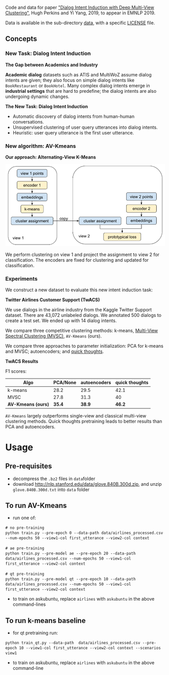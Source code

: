 Code and data for paper ["Dialog Intent Induction with Deep Multi-View Clustering"](https://arxiv.org/abs/1908.11487), Hugh Perkins and Yi Yang, 2019, to appear in EMNLP 2019.

Data is available in the sub-directory [data](data), with a specific [LICENSE](data/LICENSE) file.

## Concepts

### New Task: Dialog Intent Induction

**The Gap between Academics and Industry**

**Academic dialog** datasets such as ATIS and MultiWoZ assume dialog intents are given; they also focus on simple dialog intents like `BookRestaurant` or `BookHotel`.
Many complex dialog intents emerge in **industrial settings** that are hard to predefine; the dialog intents are also undergoing dynamic changes.

**The New Task: Dialog Intent Induction**

- Automatic discovery of dialog intents from human-human conversations.
- Unsupervised clustering of user query utterances into dialog intents.
- Heuristic: user query utterance is the first user utterance.

### New algorithm: AV-Kmeans

**Our approach: Alternating-View K-Means**

<img src="images/avkmeans_graph.png" width="500" />

We perform clustering on view 1 and project the assignment to view 2 for classification. The encoders are fixed for clustering and updated for classification.

### Experiments

We construct a new dataset to evaluate this new intent induction task:

**Twitter Airlines Customer Support (TwACS)**

We use dialogs in the airline industry from the Kaggle Twitter Support dataset. There are 43,072 unlabeled dialogs. We annotated 500 dialogs to create a test set. We ended up with 14 dialog intents.

We compare three competitive clustering methods: k-means, [Multi-View Spectral Clustering (MVSC)](https://github.com/mariceli3/multiview), `AV-Kmeans` (ours).

We compare three approaches to parameter initialization: PCA for k-means and MVSC; autoencoders; and [quick thoughts](https://arxiv.org/pdf/1803.02893.pdf).

**TwACS Results**

F1 scores:

|Algo   | PCA/None | autoencoders | quick thoughts |
|------|----------|--------------|----------------|
|k-means| 28.2 | 29.5 | 42.1|
|MVSC| 27.8 | 31.3 | 40 |
|**AV-Kmeans (ours)** | **35.4** | **38.9** | **46.2** |

`AV-Kmeans` largely outperforms single-view and classical multi-view clustering methods. Quick thoughts pretraining leads to better results than PCA and autoencoders.

# Usage

## Pre-requisites

- decompress the `.bz2` files in `data`folder
- download http://nlp.stanford.edu/data/glove.840B.300d.zip, and unzip `glove.840B.300d.txt` into `data` folder

## To run AV-Kmeans

- run one of:
```
# no pre-training
python train.py --pre-epoch 0 --data-path data/airlines_processed.csv --num-epochs 50 --view1-col first_utterance --view2-col context

# ae pre-training
python train.py --pre-model ae --pre-epoch 20 --data-path data/airlines_processed.csv --num-epochs 50 --view1-col first_utterance --view2-col context

# qt pre-training
python train.py --pre-model qt --pre-epoch 10 --data-path data/airlines_processed.csv --num-epochs 50 --view1-col first_utterance --view2-col context
```
- to train on askubuntu, replace `airlines` with `askubuntu` in the above command-lines

## To run k-means baseline

- for qt pretraining run:
```
python train_qt.py --data-path  data/airlines_processed.csv --pre-epoch 10 --view1-col first_utterance --view2-col context --scenarios view1
```
- to train on askubuntu, replace `airlines` with `askubuntu` in the above command-line

